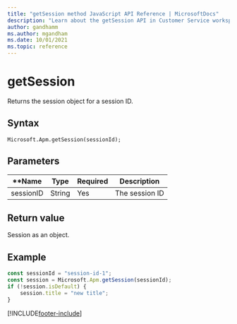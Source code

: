 ```yaml
---
title: "getSession method JavaScript API Reference | MicrosoftDocs"
description: "Learn about the getSession API in Customer Service workspace."
author: gandhamm
ms.author: mgandham
ms.date: 10/01/2021
ms.topic: reference
---
```


# getSession

Returns the session object for a session ID.

## Syntax

`Microsoft.Apm.getSession(sessionId);`

## Parameters

| **Name        | **Type** | **Required** | **Description** |
|------------------|----------|--------------| --------------- |
| sessionID        | String   | Yes          | The session ID  |

## Return value

Session as an object.

## Example

```JavaScript
const sessionId = "session-id-1";
const session = Microsoft.Apm.getSession(sessionId);
if (!session.isDefault) {
    session.title = "new title";
}
```

[!INCLUDE[footer-include](../../../../includes/footer-banner.md)]
